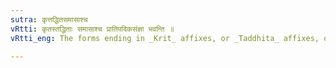 ```yaml
---
sutra: कृत्तद्धितसमासाश्च
vRtti: कृतस्तद्धिताः समासाश्च प्रातिपदिकसंज्ञा भवन्ति ॥
vRtti_eng: The forms ending in _Krit_ affixes, or _Taddhita_ affixes, or compound are also called _Pratipadika_.

---
```

